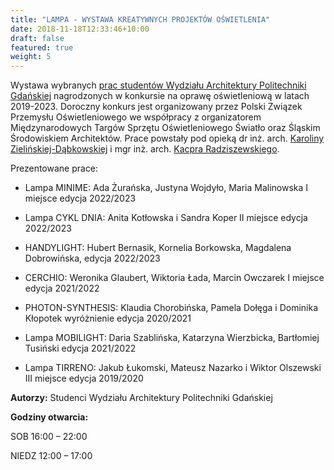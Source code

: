 ```yaml
---
title: "LAMPA - WYSTAWA KREATYWNYCH PROJEKTÓW OŚWIETLENIA"
date: 2018-11-18T12:33:46+10:00
draft: false
featured: true
weight: 5
---
```


Wystawa wybranych [prac studentów Wydziału Architektury Politechniki Gdańskiej](https://cdn.files.pg.edu.pl/main/Dzia%C5%82%20Promocji/Pismo%20PG/Pismo%20PG%202-2022.pdf#page=%2054) nagrodzonych w konkursie na oprawę oświetleniową w latach 2019-2023. Doroczny konkurs jest organizowany przez Polski Związek Przemysłu Oświetleniowego we współpracy z organizatorem Międzynarodowych Targów Sprzętu Oświetleniowego Światło oraz Śląskim Środowiskiem Architektów. Prace powstały pod opieką dr inż. arch. [Karoliny Zielińskiej-Dąbkowskiej](
https://mostwiedzy.pl/pl/karolina-zielinska-dabkowska,409111-1/bio) i mgr inż. arch. [Kacpra Radziszewskiego](https://mostwiedzy.pl/pl/kacper-radziszewski,228857-1/bio).

Prezentowane prace:

- Lampa MINIME: Ada Żurańska, Justyna Wojdyło, Maria Malinowska
I miejsce edycja 2022/2023

- Lampa CYKL DNIA: Anita Kotłowska i Sandra Koper
II miejsce edycja 2022/2023

- HANDYLIGHT: Hubert Bernasik, Kornelia Borkowska, Magdalena Dobrowińska, edycja 2022/2023

- CERCHIO: Weronika Glaubert, Wiktoria Łada, Marcin Owczarek
I miejsce edycja 2021/2022

- PHOTON-SYNTHESIS: Klaudia Chorobińska, Pamela Dołęga i Dominika Kłopotek
wyróżnienie edycja 2020/2021

- Lampa MOBILIGHT: Daria Szablińska, Katarzyna Wierzbicka, Bartłomiej Tusiński
edycja 2021/2022

- Lampa  TIRRENO: Jakub Łukomski, Mateusz Nazarko i Wiktor Olszewski
III miejsce edycja 2019/2020

**Autorzy:**
Studenci Wydziału Architektury Politechniki Gdańskiej

**Godziny otwarcia:**

SOB 16:00 – 22:00

NIEDZ 12:00 – 17:00
